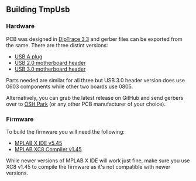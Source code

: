 ## Building TmpUsb


### Hardware

PCB was designed in [DipTrace 3.3](https://diptrace.com/) and gerber files can
be exported from the same. There are three distint versions:

* [USB A plug](hardware/src/TmpUsb'A.md)
* [USB 2.0 motherboard header](hardware/src/TmpUsb-H2%20%5BC%5D.md)
* [USB 3.0 motherboard header](hardware/src/TmpUsb-H3%20%5BB%5D.md)

Parts needed are similar for all three but USB 3.0 header version does use 0603
components while other two boards use 0805.

Alternatively, you can grab the latest release on GitHub and send gerbers over
to [OSH Park](http://oshpark.com/) (or any other PCB manufacturer of your
choice).


### Firmware

To build the firmware you will need the following:

* [MPLAB X IDE v5.45](https://www.microchip.com/en-us/development-tools-tools-and-software/mplab-x-ide#Downloads%20and%20Documentation%20)
* [MPLAB XC8 Compiler v1.45](https://www.microchip.com/development-tools/pic-and-dspic-downloads-archive)

While newer versions of MPLAB X IDE will work just fine, make sure you use XC8
v1.45 to compile the firmware as it's not compatible with newer versions.
